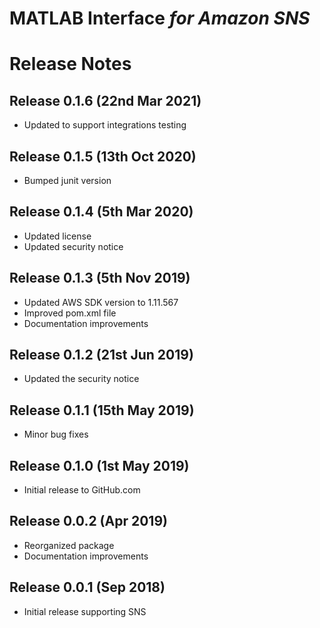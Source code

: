 # MATLAB Interface *for Amazon SNS*
# Release Notes
## Release 0.1.6 (22nd Mar 2021)
* Updated to support integrations testing

## Release 0.1.5 (13th Oct 2020)
* Bumped junit version

## Release 0.1.4 (5th Mar 2020)
* Updated license
* Updated security notice

## Release 0.1.3 (5th Nov 2019)
* Updated AWS SDK version to 1.11.567
* Improved pom.xml file
* Documentation improvements

## Release 0.1.2 (21st Jun 2019)
* Updated the security notice

## Release 0.1.1 (15th May 2019)
* Minor bug fixes

## Release 0.1.0 (1st May 2019)
* Initial release to GitHub.com

## Release 0.0.2 (Apr 2019)
* Reorganized package
* Documentation improvements

## Release 0.0.1 (Sep 2018)
* Initial release supporting SNS

[//]: #  (Copyright 2019-2020 The MathWorks, Inc.)
